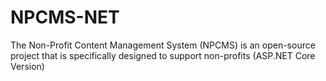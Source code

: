 # NPCMS-NET
The Non-Profit Content Management System (NPCMS) is an open-source project that is specifically designed to support non-profits (ASP.NET Core Version)
